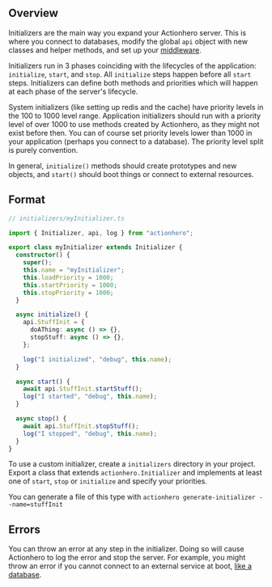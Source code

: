 ## Overview

Initializers are the main way you expand your Actionhero server. This is where you connect to databases, modify the global `api` object with new classes and helper methods, and set up your [middleware](/tutorials/middleware).

Initializers run in 3 phases coinciding with the lifecycles of the application: `initialize`, `start`, and `stop`. All `initialize` steps happen before all `start` steps. Initializers can define both methods and priorities which will happen at each phase of the server's lifecycle.

System initializers (like setting up redis and the cache) have priority levels in the 100 to 1000 level range. Application initializers should run with a priority level of over 1000 to use methods created by Actionhero, as they might not exist before then. You can of course set priority levels lower than 1000 in your application (perhaps you connect to a database). The priority level split is purely convention.

In general, `initialize()` methods should create prototypes and new objects, and `start()` should boot things or connect to external resources.

## Format

```ts
// initializers/myInitializer.ts

import { Initializer, api, log } from "actionhero";

export class myInitializer extends Initializer {
  constructor() {
    super();
    this.name = "myInitializer";
    this.loadPriority = 1000;
    this.startPriority = 1000;
    this.stopPriority = 1000;
  }

  async initialize() {
    api.StuffInit = {
      doAThing: async () => {},
      stopStuff: async () => {},
    };

    log("I initialized", "debug", this.name);
  }

  async start() {
    await api.StuffInit.startStuff();
    log("I started", "debug", this.name);
  }

  async stop() {
    await api.StuffInit.stopStuff();
    log("I stopped", "debug", this.name);
  }
}
```

To use a custom initializer, create a `initializers` directory in your project. Export a class that extends `actionhero.Initializer` and implements at least one of `start`, `stop` or `initialize` and specify your priorities.

You can generate a file of this type with `actionhero generate-initializer --name=stuffInit`

## Errors

You can throw an error at any step in the initializer. Doing so will cause Actionhero to log the error and stop the server. For example, you might throw an error if you cannot connect to an external service at boot, [like a database](https://github.com/Actionhero/ah-sequelize-plugin/blob/master/initializers/sequelize.js).
